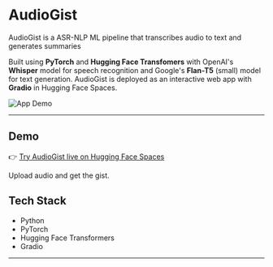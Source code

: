 # AudioGist

AudioGist is a ASR-NLP ML pipeline that transcribes audio to text and generates summaries

Built using **PyTorch** and **Hugging Face Transfomers** with OpenAI's **Whisper** model for speech recognition and Google's **Flan-T5** (small) model for text generation.
AudioGist is deployed as an interactive web app with **Gradio** in Hugging Face Spaces.

![App Demo](app_demo.PNG)

---

## Demo

👉 [Try AudioGist live on Hugging Face Spaces](https://huggingface.co/spaces/your-username/retina-disease-classifier)

Upload audio and get the gist.

## Tech Stack

- Python
- PyTorch
- Hugging Face Transformers
- Gradio

---


